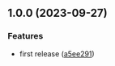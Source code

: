 ## 1.0.0 (2023-09-27)


### Features

* first release ([a5ee291](https://github.com/abelflopes/prettier-config-pro/commit/a5ee291e47b3125cfc00b68399355a1e475084b1))
